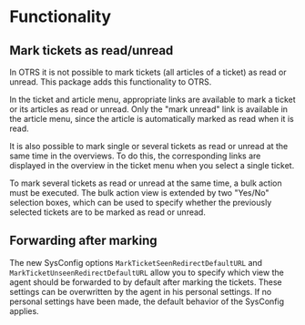 # Functionality

## Mark tickets as read/unread

In OTRS it is not possible to mark tickets (all articles of a ticket) as read or unread. This package adds this functionality to OTRS.

In the ticket and article menu, appropriate links are available to mark a ticket or its articles as read or unread. Only the "mark unread" link is available in the article menu, since the article is automatically marked as read when it is read.

It is also possible to mark single or several tickets as read or unread at the same time in the overviews. To do this, the corresponding links are displayed in the overview in the ticket menu when you select a single ticket.

To mark several tickets as read or unread at the same time, a bulk action must be executed. The bulk action view is extended by two "Yes/No" selection boxes, which can be used to specify whether the previously selected tickets are to be marked as read or unread.

## Forwarding after marking

The new SysConfig options `MarkTicketSeenRedirectDefaultURL` and `MarkTicketUnseenRedirectDefaultURL` allow you to specify which view the agent should be forwarded to by default after marking the tickets. These settings can be overwritten by the agent in his personal settings. If no personal settings have been made, the default behavior of the SysConfig applies.
